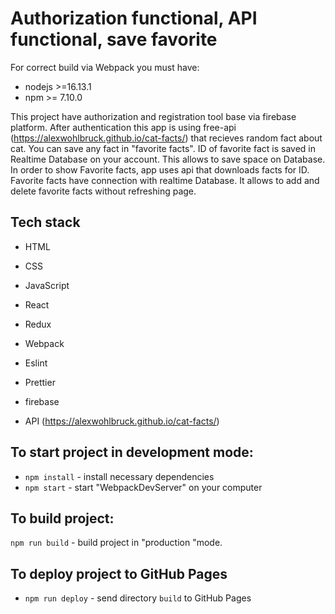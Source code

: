 # Authorization functional, API functional, save favorite

For correct build via Webpack you must have:

- nodejs >=16.13.1
- npm >= 7.10.0

This project have authorization and registration tool base via firebase platform.
After authentication this app is using free-api (https://alexwohlbruck.github.io/cat-facts/) that recieves random fact about cat. You can save any fact in "favorite facts". ID of favorite fact is saved in Realtime Database on your account. This allows to save space on Database.
In order to show Favorite facts, app uses api that downloads facts for ID.
Favorite facts have connection with realtime Database. It allows to add and delete favorite facts without refreshing page.

## Tech stack

- HTML
- CSS
- JavaScript
- React
- Redux
- Webpack
- Eslint
- Prettier

- firebase
- API (https://alexwohlbruck.github.io/cat-facts/)

## To start project in development mode:

- `npm install` - install necessary dependencies
- `npm start` - start "WebpackDevServer" on your computer

## To build project:

`npm run build` - build project in "production "mode.

## To deploy project to GitHub Pages

- `npm run deploy` - send directory `build` to GitHub Pages
